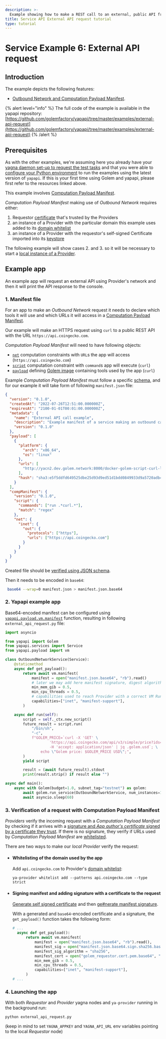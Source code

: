 ```yaml
---
description: >-
  Example showing how to make a REST call to an external, public API from a VM running on a Provider node.
title: Service API External API request tutorial
type: tutorial
---
```


# Service Example 6: External API request

## Introduction

The example depicts the following features:

- [Outbound Network and Computation Payload Manifest](/docs/golem/payload-manifest).

{% alert level="info" %}
The full code of the example is available in the yapapi repository: [https://github.com/golemfactory/yapapi/tree/master/examples/external-api-request](https://github.com/golemfactory/yapapi/tree/master/examples/external-api-request)
{% /alert %}

## Prerequisites

As with the other examples, we're assuming here you already have your [yagna daemon set-up to request the test tasks](/docs/creators/python/examples/tools/yagna-installation-for-requestors) and that you were able to [configure your Python environment](/docs/creators/python/quickstarts/run-first-task-on-golem) to run the examples using the latest version of `yapapi`. If this is your first time using Golem and yapapi, please first refer to the resources linked above.

This example involves [Computation Payload Manifest](/docs/golem/payload-manifest).

_Computation Payload Manifest_ making use of _Outbound Network_ requires either:

1. Requestor [certificate](/docs/golem/payload-manifest#certificates) that's trusted by the Providers
2. an instance of a Provider with the particular domain this example uses added to its [domain whitelist](/docs/providers/yagna-cli-reference#domain-whitelist)
3. an instance of a Provider with the requestor's self-signed Certificate imported into its [keystore](/docs/providers/yagna-cli-reference#keystore)

The following example will show cases 2. and 3. so it will be necessary to start a [local instance of a Provider](/docs/providers/provider-installation).

## Example app

An example app will request an external API using Provider's network and then it will print the API response to the console.

### 1. Manifest file

For an app to make an _Outbound Network_ request it needs to declare which tools it will use and which URLs it will access in a [Computation Payload Manifest](/docs/golem/payload-manifest).

Our example will make an HTTPS request using `curl` to a public REST API with the URL `https://api.coingecko.com`.

_Computation Payload Manifest_ will need to have following objects:

- [`net`](/docs/golem/payload-manifest#compmanifestnet--object) computation constraints with `URL`s the app will access (`https://api.coingecko.com`)
- [`script`](/docs/golem/payload-manifest#compmanifestscript) computation constraint with `command`s app will execute (`curl`)
- [`payload`](/docs/golem/payload-manifest#payload-object) defining [Golem image](/docs/creators/python/guides/golem-images) containing tools used by the app (`curl`)

Example _Computation Payload Manifest_ must follow a specific [schema](/docs/golem/payload-manifest#manifest-schema), and for our example it will take form of following `manifest.json` file:

```json
{
  "version": "0.1.0",
  "createdAt": "2022-07-26T12:51:00.000000Z",
  "expiresAt": "2100-01-01T00:01:00.000000Z",
  "metadata": {
    "name": "External API call example",
    "description": "Example manifest of a service making an outbound call to the external API",
    "version": "0.1.0"
  },
  "payload": [
    {
      "platform": {
        "arch": "x86_64",
        "os": "linux"
      },
      "urls": [
        "http://yacn2.dev.golem.network:8000/docker-golem-script-curl-latest-d75268e752.gvmi"
      ],
      "hash": "sha3:e5f5ddfd649525dbe25d93d9ed51d1bdd0849933d9a5720adb4b5810"
    }
  ],
  "compManifest": {
    "version": "0.1.0",
    "script": {
      "commands": ["run .*curl.*"],
      "match": "regex"
    },
    "net": {
      "inet": {
        "out": {
          "protocols": ["https"],
          "urls": ["https://api.coingecko.com"]
        }
      }
    }
  }
}
```

Created file should be [verified using JSON schema](/docs/golem/payload-manifest#schema-verification).

Then it needs to be encoded in `base64`:

```sh
 base64 --wrap=0 manifest.json > manifest.json.base64
```

### 2. Yapapi example app

Base64-encoded manifest can be configured using [`yapapi.payload.vm.manifest`](https://yapapi.readthedocs.io/en/latest/api.html#module-yapapi.payload.manifest) function, resulting in following `external_api_request.py` file:

```py
import asyncio

from yapapi import Golem
from yapapi.services import Service
from yapapi.payload import vm

class OutboundNetworkService(Service):
    @staticmethod
    async def get_payload():
        return await vm.manifest(
            manifest = open("manifest.json.base64", "rb").read()
            # later we may add here manifest signature, digest algorithm, and app author's certificate
            min_mem_gib = 0.5,
            min_cpu_threads = 0.5,
            # capabilities used to reach Provider with a correct VM Runtime
            capabilities=["inet", "manifest-support"],
        )

    async def run(self):
        script = self._ctx.new_script()
        future_result = script.run(
            "/bin/sh",
            "-c",
            f"GOLEM_PRICE=`curl -X 'GET' \
                    'https://api.coingecko.com/api/v3/simple/price?ids=golem&vs_currencies=usd' \
                    -H 'accept: application/json' | jq .golem.usd`; \
                echo \"Golem price: $GOLEM_PRICE USD\";",
        )
        yield script

        result = (await future_result).stdout
        print(result.strip() if result else "")

async def main():
    async with Golem(budget=1.0, subnet_tag="testnet") as golem:
        await golem.run_service(OutboundNetworkService, num_instances=1)
        await asyncio.sleep(60)
```

### 3. Verification of a request with Computation Payload Manifest

_Providers_ verify the incoming request with a _Computation Payload Manifest_ by checking if it arrives with a [signature and _App author's certificate_ signed by a certificate they trust](/docs/golem/payload-manifest#certificates). If there is no signature, they verify if URLs used by _Computation Payload Manifest_ are [whitelisted](/docs/providers/yagna-cli-reference#domain-whitelist).

There are two ways to make our _local_ _Provider_ verify the request:

- #### Whitelisting of the domain used by the app

  Add `api.coingecko.com` to Provider's [domain whitelist](/docs/providers/yagna-cli-reference#domain-whitelist):

  `ya-provider whitelist add --patterns api.coingecko.com --type strict`

- #### Signing manifest and adding signature with a certificate to the request

  [Generate self signed certificate](/docs/golem/payload-manifestself-signed-certificate-example) and then [ge#nerate manifest signature](/docs/golem/payload-manifest#manifest-signature).

  With a generated and `base64`-encoded certificate and a signature, the `get_payload()` function takes the following form:

  ```py
  # ...
    async def get_payload():
        return await vm.manifest(
            manifest = open("manifest.json.base64", "rb").read(),
            manifest_sig = open("manifest.json.base64.sign.sha256.base64", "rb").read(),
            manifest_sig_algorithm = "sha256",
            manifest_cert = open("golem_requestor.cert.pem.base64", "rb").read(),
            min_mem_gib = 0.5,
            min_cpu_threads = 0.5,
            capabilities=["inet", "manifest-support"],
        )
  # ...
  ```

### 4. Launching the app

With both _Requestor_ and _Provider_ yagna nodes and `ya-provider` running in the background run:

`python external_api_request.py`

(keep in mind to set `YAGNA_APPKEY` and `YAGNA_API_URL` env variables pointing to the local _Requestor_ node)
